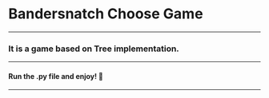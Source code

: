 # Bandersnatch Choose Game
---
### It is a game based on Tree implementation.
--- 
#### Run the .py file and enjoy! :slightly_smiling_face:
---

